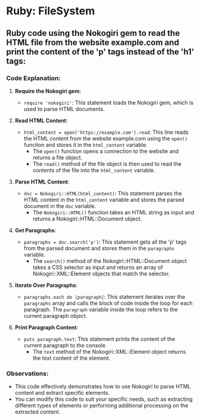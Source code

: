 # Ruby: FileSystem

## Ruby code using the Nokogiri gem to read the HTML file from the website example.com and print the content of the 'p' tags instead of the 'h1' tags:

### Code Explanation:

1. **Require the Nokogiri gem**:
   - `require 'nokogiri'`: This statement loads the Nokogiri gem, which is used to parse HTML documents.

2. **Read HTML Content**:
   - `html_content = open('https://example.com').read`: This line reads the HTML content from the website example.com using the `open()` function and stores it in the `html_content` variable.
     - The `open()` function opens a connection to the website and returns a file object.
     - The `read()` method of the file object is then used to read the contents of the file into the `html_content` variable.

3. **Parse HTML Content**:
   - `doc = Nokogiri::HTML(html_content)`: This statement parses the HTML content in the `html_content` variable and stores the parsed document in the `doc` variable.
     - The `Nokogiri::HTML()` function takes an HTML string as input and returns a Nokogiri::HTML::Document object.

4. **Get Paragraphs**:
   - `paragraphs = doc.search('p')`: This statement gets all the 'p' tags from the parsed document and stores them in the `paragraphs` variable.
     - The `search()` method of the Nokogiri::HTML::Document object takes a CSS selector as input and returns an array of Nokogiri::XML::Element objects that match the selector.

5. **Iterate Over Paragraphs**:
   - `paragraphs.each do |paragraph|`: This statement iterates over the `paragraphs` array and calls the block of code inside the loop for each paragraph. The `paragraph` variable inside the loop refers to the current paragraph object.

6. **Print Paragraph Content**:
   - `puts paragraph.text`: This statement prints the content of the current paragraph to the console.
     - The `text` method of the Nokogiri::XML::Element object returns the text content of the element.

### Observations:

- This code effectively demonstrates how to use Nokogiri to parse HTML content and extract specific elements.
- You can modify this code to suit your specific needs, such as extracting different types of elements or performing additional processing on the extracted content.
